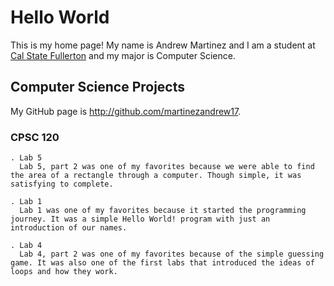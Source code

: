# Hello World

This is my home page! My name is Andrew Martinez and I am a student at [Cal State Fullerton](http://www.fullerton.edu/) and my major is Computer Science.

## Computer Science Projects

My GitHub page is http://github.com/martinezandrew17.

### CPSC 120

    . Lab 5
      Lab 5, part 2 was one of my favorites because we were able to find the area of a rectangle through a computer. Though simple, it was satisfying to complete.

    . Lab 1
      Lab 1 was one of my favorites because it started the programming journey. It was a simple Hello World! program with just an introduction of our names. 

    . Lab 4
      Lab 4, part 2 was one of my favorites because of the simple guessing game. It was also one of the first labs that introduced the ideas of loops and how they work. 
